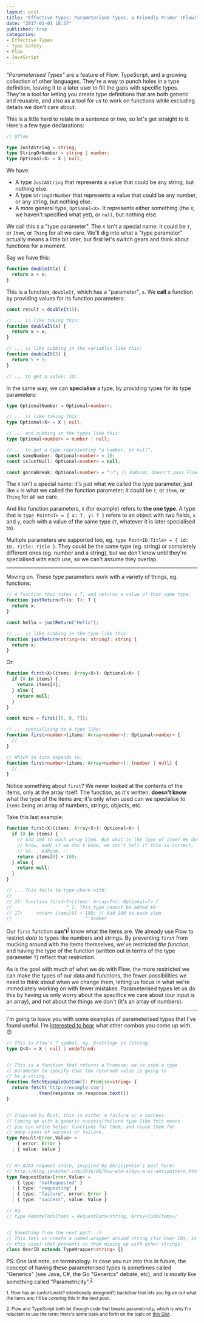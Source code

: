 ```yaml
---
layout: post
title: "Effective Types: Parameterised Types, a Friendly Primer (Flow)"
date: "2017-01-01 18:57"
published: true
categories:
- Effective Types
- Type Safety
- Flow
- JavaScript
---
```


_"Parameterised Types"_ are a feature of Flow, TypeScript, and a growing collection of other languages. They're a way to punch holes in a type definition, leaving it to a later user to fill the gaps with specific types. They're a tool for letting you create type definitions that are both generic and reusable, and also as a tool for us to work on functions while excluding details we don't care about.

This is a little hard to relate in a sentence or two, so let's get straight to it. Here's a few type declarations:

```ts
// @flow

type JustAString = string;
type StringOrNumber = string | number;
type Optional<X> = X | null;
```

We have:

* A type `JustAString` that represents a value that could be any string, but nothing else.
* A type `StringOrNumber` that represents a value that could be any number, or any string, but nothing else.
* A more general type, `Optional<X>`. It represents either something (the `X`; we haven't specified what yet), or `null`, but nothing else.

We call this `X` a "type parameter". The `X` isn't a special name: it could be `T`, or `Item`, or `Thing` for all we care. We'll dig into what a "type parameter" actually means a little bit later, but first let's switch gears and think about functions for a moment.

Say we have this:

```ts
function doubleIt(x) {
  return x + x;
}
```

This is a function, `doubleIt`, which has a "parameter", `x`. We **call** a function by providing values for its function parameters:

```ts
const result = doubleIt(5);

// ... is like taking this:
function doubleIt(x) {
  return x + x;
}

// ... is like subbing in the variables like this:
function doubleIt(5) {
  return 5 + 5;
}

// ... to get a value: 10;
```

In the same way, we can **specialise** a type, by providing types for its type parameters:

```ts
type OptionalNumber = Optional<number>;

// ... is like taking this:
type Optional<X> = X | null;

// ... and subbing in the types like this:
type Optional<number> = number | null;

// ... to get a type representing "a number, or null".
const someNumber: Optional<number> = 10;
const isJustNull: Optional<number> = null;

const gonnaBreak: Optional<number> = "💥"; // Kaboom; doesn't pass Flow's type-check.
```

The `X` isn't a special name: it's just what we called the type parameter, just like `x` is what we called the function parameter; it could be `T`, or `Item`, or `Thing` for all we care.

And like function parameters, `X` (for example) refers to **the one type**. A type that is `type Point<T> = { x: T, y: T }` refers to an object with two fields, `x` and `y`, each with a value of the same type (`T`, whatever it is later specialised to).

Multiple parameters are supported too, eg. `type Post<ID,Title> = { id: ID, title: Title }`. They could be the same type (eg. string) or completely different ones (eg. number and a string), but we don't know until they're specialised with each use, so we can't assume they overlap.

<hr />

Moving on. These type parameters work with a variety of things, eg. functions:

```ts
// A function that takes a T, and returns a value of that same type.
function justReturn<T>(x: T): T {
  return x;
}

const hello = justReturn("Hello");

// ... is like subbing in the type like this:
function justReturn<string>(x: string): string {
  return x;
}
```

Or:

```ts
function first<X>(items: Array<X>): Optional<X> {
  if (0 in items) {
    return items[0];
  } else {
    return null;
  }
}

const nine = first([9, 8, 7]);

// ... specialising to a type like:
function first<number>(items: Array<number>): Optional<number> {
  // ...
}

// Which in turn expands to:
function first<number>(items: Array<number>): (number | null) {
  // ...
}
```

Notice something about `first`? We never looked at the contents of the items, only at the array itself. The function, as it's written, **doesn't know** what the type of the items are; it's only when used can we specialise to `items` being an array of numbers, strings, objects, etc.

Take this last example:

```ts
function first<X>(items: Array<X>): Optional<X> {
  if (0 in items) {
    // Add 100 to each array item. But what is the type of item? We don't
    // know, and/ if we don't know, we can't tell if this is correct,
    // so... Kaboom. 💥
    return items[0] + 100;
  } else {
    return null;
  }
}

// ... This fails to type-check with:
//
// 15: function first<T>(items: Array<T>): Optional<T> {
//                    ^ T. This type cannot be added to
// 17:     return items[0] + 100; // Add 100 to each item
//                           ^ number
```

Our `first` function **can't**<sup>[1](#note-1)</sup> know what the items are. We already use Flow to restrict *data* to types like numbers and strings. By preventing `first` from mucking around with the items themselves, we've restricted *the function*, and having the type of the function (written out in terms of the type parameter `T`) reflect that restriction.

As is the goal with much of what we do with Flow, the more restricted we can make the types of our data and functions, the fewer possibilities we need to think about when we change them, letting us focus in what we're immediately working on with fewer mistakes. Parameterised types let us do this by having us only worry about the specifics we care about (our input is an array), and not about the things we don't (it's an array of numbers).

<hr />

I'm going to leave you with some examples of parameterised types that I've found useful. I'm [interested to hear](https://twitter.com/damncabbage) what other combos you come up with. 😊

```ts
// This is Flow's ? symbol, eg. Q<string> is ?string.
type Q<X> = X | null | undefined;


// This is a function that returns a Promise; we've used a type
// parameter to specify that the returned value is going to
// be a string.
function fetchExampleDotCom(): Promise<string> {
  return fetch('http://example.com')
           .then(response => response.text())
}


// Inspired by Rust; this is either a failure or a success.
// Coming up with a generic success/failure type like this means
// you can write helper functions for them, and reuse them for
// many cases of success or failure.
type Result<Error,Value> =
    { error: Error }
  | { value: Value }


// An AJAX request state, inspired by @krisjenkin's post here:
// http://blog.jenkster.com/2016/06/how-elm-slays-a-ui-antipattern.html
type RequestData<Error,Value> =
    { type: "notRequested" }
  | { type: "requesting" }
  | { type: "failure", error: Error }
  | { type: "success", value: Value }

// eg.
// type RemoteTodoItems = RequestData<string, Array<TodoItem>>;


// Something from the next post. :)
// This lets us create a named wrapper around string (for User IDs, in
// this case) that prevents us from mixing up with other strings.
class UserID extends TypeWrapper<string> {}
```

PS: One last note, on terminology. In case you run into this in future, the concept of having these parameterised types is sometimes called "Generics" (see Java, C#, the Go "Generics" debate, etc), and is *mostly* like something called "Parametricity".<sup>[2](#note-2)</sup>


<small id="note-1">1. Flow has an (unfortunate? intentionally designed?) backdoor that lets you figure out what the items are; I'll be covering this in the next post.</small>

<small id="note-2">2. Flow and TypeScript both let through code that breaks parametricity, which is why I'm reluctant to use the term; there's some back and forth on the topic on [this Gist](https://gist.github.com/raichoo/b5d2534c18eadbf9da8b).</small>
